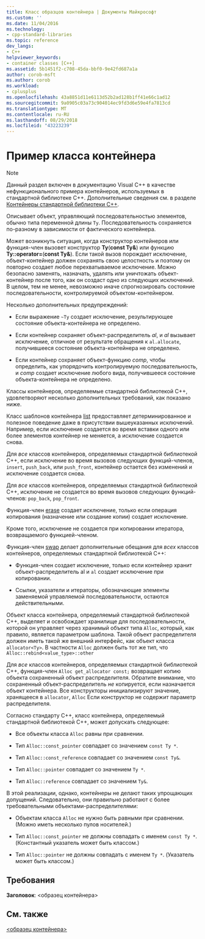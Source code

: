 ```yaml
---
title: Класс образцов контейнера | Документы Майкрософт
ms.custom: ''
ms.date: 11/04/2016
ms.technology:
- cpp-standard-libraries
ms.topic: reference
dev_langs:
- C++
helpviewer_keywords:
- container classes [C++]
ms.assetid: 5b1451f2-c708-45da-bbf0-9e42fd687a1a
author: corob-msft
ms.author: corob
ms.workload:
- cplusplus
ms.openlocfilehash: 43a8851d11e6113d52b2ad128b1ff41e66c1ad12
ms.sourcegitcommit: 9a0905c03a73c904014ec9fd3d6e59e4fa7813cd
ms.translationtype: MT
ms.contentlocale: ru-RU
ms.lasthandoff: 08/29/2018
ms.locfileid: "43223239"
---
```

# <a name="sample-container-class"></a>Пример класса контейнера

> [!NOTE]
> Данный раздел включен в документацию Visual C++ в качестве нефункционального примера контейнеров, используемых в стандартной библиотеке C++. Дополнительные сведения см. в разделе [Контейнеры стандартной библиотеки C++](../standard-library/stl-containers.md).

Описывает объект, управляющий последовательностью элементов, обычно типа переменной длины `Ty`. Последовательность сохраняется по-разному в зависимости от фактического контейнера.

Может возникнуть ситуация, когда конструктор контейнеров или функция-член вызовет конструктор **Ty**(**const Ty&**) или функцию **Ty::operator=**(**const Ty&**). Если такой вызов порождает исключение, объект-контейнер должен сохранять свою целостность и поэтому он повторно создает любое перехватываемое исключение. Можно безопасно заменять, назначать, удалять или уничтожать объект-контейнер после того, как он создаст одно из следующих исключений. В целом, тем не менее, невозможно иначе спрогнозировать состояние последовательности, контролируемой объектом-контейнером.

Несколько дополнительных предупреждений:

- Если выражение `~Ty` создает исключение, результирующее состояние объекта-контейнера не определено.

- Если контейнер сохраняет объект-распределитель *al*, и *al* вызывает исключение, отличное от результате обращения к `al.allocate`, получившееся состояние объекта-контейнера не определено.

- Если контейнер сохраняет объект-функцию *comp*, чтобы определить, как упорядочить контролируемую последовательность, и *comp* создает исключение любого вида, получившееся состояние объекта-контейнера не определено.

Классы контейнеров, определяемые стандартной библиотекой C++, удовлетворяют несколько дополнительных требований, как показано ниже.

Класс шаблонов контейнера [list](../standard-library/list-class.md) предоставляет детерминированное и полезное поведение даже в присутствии вышеуказанных исключений. Например, если исключение создается во время вставки одного или более элементов контейнер не меняется, а исключение создается снова.

Для *все* классов контейнеров, определяемых стандартной библиотекой C++, если исключение во время вызовов следующих функций-членов, `insert`, `push_back`, или `push_front`, контейнер остается без изменений и исключение создается снова.

Для *все* классов контейнеров, определяемых стандартной библиотекой C++, исключение не создается во время вызовов следующих функций-членов: `pop_back`, `pop_front`.

Функция-член [erase](../standard-library/container-class-erase.md) создает исключение, только если операция копирования (назначение или создание копии) создает исключение.

Кроме того, исключение не создается при копировании итератора, возвращаемого функцией-членом.

Функция-член [swap](../standard-library/container-class-swap.md) делает дополнительные обещания для *всех* классов контейнеров, определяемых стандартной библиотекой C++:

- Функция-член создает исключение, только если контейнер хранит объект-распределитель al и `al` создает исключение при копировании.

- Ссылки, указатели и итераторы, обозначающие элементы заменяемой управляемой последовательности, остаются действительными.

Объект класса контейнера, определяемый стандартной библиотекой C++, выделяет и освобождает хранилище для последовательности, которой он управляет через хранимый объект типа `Alloc`, который, как правило, является параметром шаблона. Такой объект распределителя должен иметь такой же внешний интерфейс, как объект класса `allocator<Ty>`. В частности `Alloc` должен быть тот же тип, что `Alloc::rebind<value_type>::other`

Для *все* классов контейнеров, определяемых стандартной библиотекой C++, функция-член `Alloc get_allocator const;` возвращает копию объекта сохраненный объект распределителя. Обратите внимание, что сохраненный объект-распределитель *не* копируется, если назначается объект контейнера. Все конструкторы инициализируют значение, хранящееся в `allocator`, `Alloc` Если конструктор не содержит параметр распределителя.

Согласно стандарту C++, класс контейнера, определяемый стандартной библиотекой C++, может допускать следующее:

- Все объекты класса `Alloc` равны при сравнении.

- Тип `Alloc::const_pointer` совпадает со значением `const Ty *`.

- Тип `Alloc::const_reference` совпадает со значением `const Ty&`.

- Тип `Alloc::pointer` совпадает со значением `Ty *`.

- Тип `Alloc::reference` совпадает со значением `Ty&`.

В этой реализации, однако, контейнеры не делают таких упрощающих допущений. Следовательно, они правильно работают с более требовательными объектами-распределителями:

- Объектам класса `Alloc` не нужно быть равными при сравнении. (Можно иметь несколько пулов носителей.)

- Тип `Alloc::const_pointer` не должны совпадать с именем `const Ty *`. (Константный указатель может быть классом.)

- Тип `Alloc::pointer` не должны совпадать с именем `Ty *`. (Указатель может быть классом.)

## <a name="requirements"></a>Требования

**Заголовок**: \<образец контейнера>

## <a name="see-also"></a>См. также

[\<образец контейнера>](../standard-library/sample-container.md)<br/>
